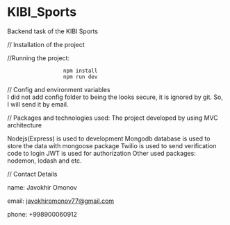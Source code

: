 # KIBI_Sports
Backend task of the KIBI Sports

// Installation of the project

//Running the project:  
 
                      npm install
                      npm run dev
                 
// Config and environment variables                
I did not add config folder to being the looks secure, it is ignored by git. So, I will send it by email.


// Packages and technologies used:
The project developed by using MVC architecture

   Nodejs(Express) is used to development
   Mongodb database is used to store the data with mongoose package
   Twilio is used to send verification code to login
   JWT is used for authorization
   Other used packages: nodemon, lodash and etc.


// Contact Details

name: Javokhir Omonov

email: javokhiromonov77@gmail.com

phone: +998900060912
